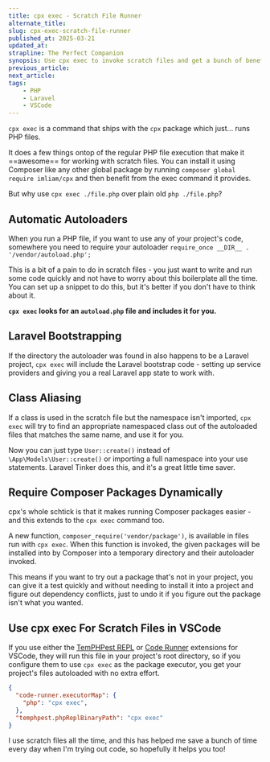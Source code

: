 ```yaml
---
title: cpx exec - Scratch File Runner
alternate_title:
slug: cpx-exec-scratch-file-runner
published_at: 2025-03-21
updated_at:
strapline: The Perfect Companion
synopsis: Use cpx exec to invoke scratch files and get a bunch of benefits
previous_article:
next_article:
tags:
    - PHP
    - Laravel
    - VSCode
---
```


`cpx exec` is a command that ships with the `cpx` package which just... runs PHP files.

It does a few things ontop of the regular PHP file execution that make it ==awesome== for working with scratch files. You can install it using Composer like any other global package by running `composer global require imliam/cpx` and then benefit from the exec command it provides.

But why use `cpx exec ./file.php` over plain old `php ./file.php`?

## Automatic Autoloaders

When you run a PHP file, if you want to use any of your project's code, somewhere you need to require your autoloader `require_once __DIR__ . '/vendor/autoload.php';`

This is a bit of a pain to do in scratch files - you just want to write and run some code quickly and not have to worry about this boilerplate all the time. You can set up a snippet to do this, but it's better if you don't have to think about it.

**`cpx exec` looks for an `autoload.php` file and includes it for you.**

## Laravel Bootstrapping

If the directory the autoloader was found in also happens to be a Laravel project, `cpx exec` will include the Laravel bootstrap code - setting up service providers and giving you a real Laravel app state to work with.

## Class Aliasing

If a class is used in the scratch file but the namespace isn't imported, `cpx exec` will try to find an appropriate namespaced class out of the autoloaded files that matches the same name, and use it for you.

Now you can just type `User::create()` instead of `\App\Models\User::create()` or importing a full namespace into your use statements. Laravel Tinker does this, and it's a great little time saver.

## Require Composer Packages Dynamically

cpx's whole schtick is that it makes running Composer packages easier - and this extends to the `cpx exec` command too.

A new function, `composer_require('vendor/package')`, is available in files run with `cpx exec`. When this function is invoked, the given packages will be installed into by Composer into a temporary directory and their autoloader invoked.

This means if you want to try out a package that's not in your project, you can give it a test quickly and without needing to install it into a project and figure out dependency conflicts, just to undo it if you figure out the package isn't what you wanted.

## Use cpx exec For Scratch Files in VSCode

If you use either the [TemPHPest REPL](https://marketplace.visualstudio.com/items?itemName=liamhammett.temphpest) or [Code Runner](https://marketplace.visualstudio.com/items?itemName=formulahendry.code-runner) extensions for VSCode, they will run this file in your project's root directory, so if you configure them to use `cpx exec` as the package executor, you get your project's files autoloaded with no extra effort.

```json
{
  "code-runner.executorMap": {
    "php": "cpx exec",
  },
  "temphpest.phpReplBinaryPath": "cpx exec"
}
```

I use scratch files all the time, and this has helped me save a bunch of time every day when I'm trying out code, so hopefully it helps you too!
